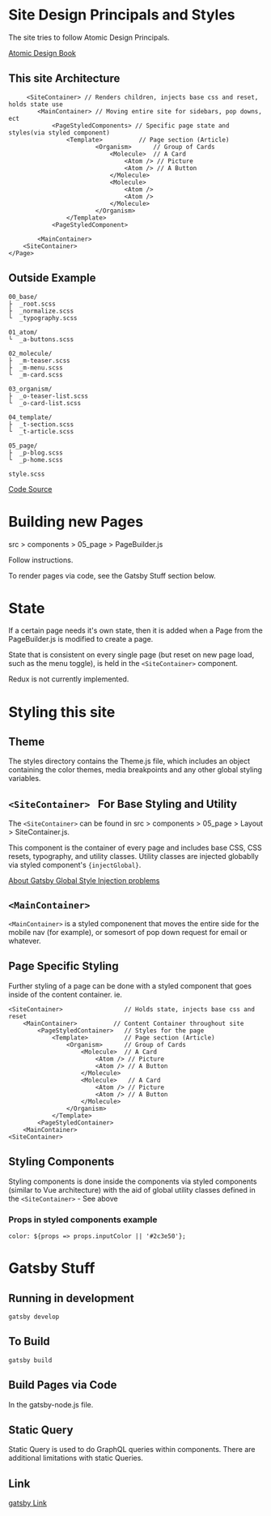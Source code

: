# Site Design Principals and Styles

The site tries to follow Atomic Design Principals.

[Atomic Design Book](http://atomicdesign.bradfrost.com/table-of-contents/)

## This site Architecture
```                      
     <SiteContainer> // Renders children, injects base css and reset, holds state use
        <MainContainer> // Moving entire site for sidebars, pop downs, ect
            <PageStyledComponents> // Specific page state and styles(via styled component)
                <Template>          // Page section (Article)
                        <Organism>      // Group of Cards
                            <Molecule>  // A Card
                                <Atom /> // Picture
                                <Atom /> // A Button
                            </Molecule>
                            <Molecule>   
                                <Atom /> 
                                <Atom /> 
                            </Molecule>
                        </Organism>
                </Template>
            <PageStyledComponent>
        
        <MainContainer>
    <SiteContainer> 
</Page>
```


## Outside Example

```
00_base/
├  _root.scss
├  _normalize.scss
└  _typography.scss

01_atom/
└  _a-buttons.scss

02_molecule/
├  _m-teaser.scss
├  _m-menu.scss
└  _m-card.scss

03_organism/
├  _o-teaser-list.scss
└  _o-card-list.scss

04_template/
├  _t-section.scss
└  _t-article.scss

05_page/
├  _p-blog.scss
└  _p-home.scss

style.scss
```
[Code Source](https://www.lullabot.com/articles/bem-atomic-design-a-css-architecture-worth-loving)

# Building new Pages 

src > components > 05_page > PageBuilder.js 

Follow instructions.

To render pages via code, see the Gatsby Stuff section below.

# State
If a certain page needs it's own state, then it is added when a Page from the PageBuilder.js is modified to create a page.

State that is consistent on every single page (but reset on new page load, such as the menu toggle), is held in the `<SiteContainer>` component.

Redux is not currently implemented. 

# Styling this site
## Theme
The styles directory contains the Theme.js file, which includes an object containing the color themes, media breakpoints and any other global styling variables.

## `<SiteContainer> ` For Base Styling and Utility
The `<SiteContainer>` can be found in src > components > 05_page > Layout > SiteContainer.js.

This component is the container of every page and includes base CSS, CSS resets, typography, and utility classes. Utility classes are injected globablly via styled component's `{injectGlobal}`.

[About Gatsby Global Style Injection problems](https://github.com/gatsbyjs/gatsby/issues/7413)

## `<MainContainer>`
`<MainContainer>` is a styled componenent that moves the entire side for the mobile nav (for example), or somesort of pop down request for email or whatever.

## Page Specific Styling

Further styling of a page can be done with a styled component that goes inside of the content container. ie. 
```
<SiteContainer>                 // Holds state, injects base css and reset
    <MainContainer>          // Content Container throughout site
        <PageStyledContainer>   // Styles for the page
            <Template>          // Page section (Article)
                <Organism>      // Group of Cards
                    <Molecule>  // A Card
                        <Atom /> // Picture
                        <Atom /> // A Button
                    </Molecule>
                    <Molecule>   // A Card
                        <Atom /> // Picture
                        <Atom /> // A Button
                    </Molecule>
                </Organism>
            </Template>
        <PageStyledContainer>
    <MainContainer>
<SiteContainer> 
```

## Styling Components 
Styling components is done inside the components via styled components (similar to Vue architecture) with the aid of global utility classes defined in the `<SiteContainer>` - See above

### Props in styled components example 

```
color: ${props => props.inputColor || '#2c3e50'};
```


# Gatsby Stuff 

## Running in development
`gatsby develop`

## To Build
`gatsby build`

## Build Pages via Code 

In the gatsby-node.js file.

## Static Query 
Static Query is used to do GraphQL queries within components. There are additional limitations with static Queries.

## Link 
[gatsby Link](https://www.gatsbyjs.org/docs/gatsby-link/)
